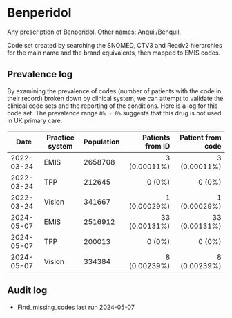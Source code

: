 # Benperidol

Any prescription of Benperidol. Other names: Anquil/Benquil.

Code set created by searching the SNOMED, CTV3 and Readv2 hierarchies for the main name and the brand equivalents, then mapped to EMIS codes.

## Prevalence log

By examining the prevalence of codes (number of patients with the code in their record) broken down by clinical system, we can attempt to validate the clinical code sets and the reporting of the conditions. Here is a log for this code set. The prevalence range `0% - 0%` suggests that this drug is not used in UK primary care.

| Date       | Practice system | Population | Patients from ID | Patient from code |
| ---------- | --------------- | ---------- | ---------------: | ----------------: |
| 2022-03-24 | EMIS            | 2658708    |     3 (0.00011%) |      3 (0.00011%) |
| 2022-03-24 | TPP             | 212645     |           0 (0%) |            0 (0%) |
| 2022-03-24 | Vision          | 341667     |     1 (0.00029%) |      1 (0.00029%) |
| 2024-05-07 | EMIS            | 2516912    |    33 (0.00131%) |     33 (0.00131%) |
| 2024-05-07 | TPP             | 200013     |           0 (0%) |            0 (0%) |
| 2024-05-07 | Vision          | 334384     |     8 (0.00239%) |      8 (0.00239%) |

## Audit log

- Find_missing_codes last run 2024-05-07

